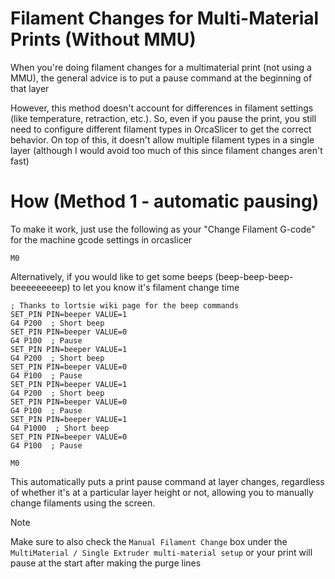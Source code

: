 ﻿# Filament Changes for Multi-Material Prints (Without MMU)

When you're doing filament changes for a multimaterial print (not using a MMU), the general advice is to put a pause command at the beginning of that layer

However, this method doesn't account for differences in filament settings (like temperature, retraction, etc.). So, even if you pause the print, you still need to configure different filament types in OrcaSlicer to get the correct behavior. On top of this, it doesn't allow multiple filament types in a single layer (although I would avoid too much of this since filament changes aren't fast)
# How (Method 1 - automatic pausing)

To make it work, just use the following as your "Change Filament G-code" for the machine gcode settings in orcaslicer

```ngc
M0
```

Alternatively, if you would like to get some beeps (beep-beep-beep-beeeeeeeeep) to let you know it's filament change time

```ngc
; Thanks to lortsie wiki page for the beep commands
SET_PIN PIN=beeper VALUE=1
G4 P200  ; Short beep
SET_PIN PIN=beeper VALUE=0
G4 P100  ; Pause
SET_PIN PIN=beeper VALUE=1
G4 P200  ; Short beep
SET_PIN PIN=beeper VALUE=0
G4 P100  ; Pause
SET_PIN PIN=beeper VALUE=1
G4 P200  ; Short beep
SET_PIN PIN=beeper VALUE=0
G4 P100  ; Pause
SET_PIN PIN=beeper VALUE=1
G4 P1000  ; Short beep
SET_PIN PIN=beeper VALUE=0
G4 P100  ; Pause

M0
```

This automatically puts a print pause command at layer changes, regardless of whether it's at a particular layer height or not, allowing you to manually change filaments using the screen.

>[!NOTE]
>Make sure to also check the `Manual Filament Change` box under the `MultiMaterial / Single Extruder multi-material setup` or your print will pause at the start after making the purge lines